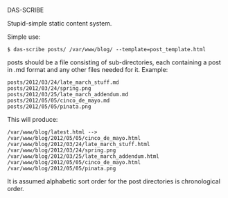 DAS-SCRIBE

Stupid-simple static content system.

Simple use:

    $ das-scribe posts/ /var/www/blog/ --template=post_template.html

posts should be a file consisting of sub-directories, each containing a post in
.md format and any other files needed for it. Example:

    posts/2012/03/24/late_march_stuff.md
    posts/2012/03/24/spring.png
    posts/2012/03/25/late_march_addendum.md
    posts/2012/05/05/cinco_de_mayo.md
    posts/2012/05/05/pinata.png

This will produce:

    /var/www/blog/latest.html --> /var/www/blog/2012/05/05/cinco_de_mayo.html
    /var/www/blog/2012/03/24/late_march_stuff.html
    /var/www/blog/2012/03/24/spring.png
    /var/www/blog/2012/03/25/late_march_addendum.html
    /var/www/blog/2012/05/05/cinco_de_mayo.html
    /var/www/blog/2012/05/05/pinata.png

It is assumed alphabetic sort order for the post directories is chronological
order.
